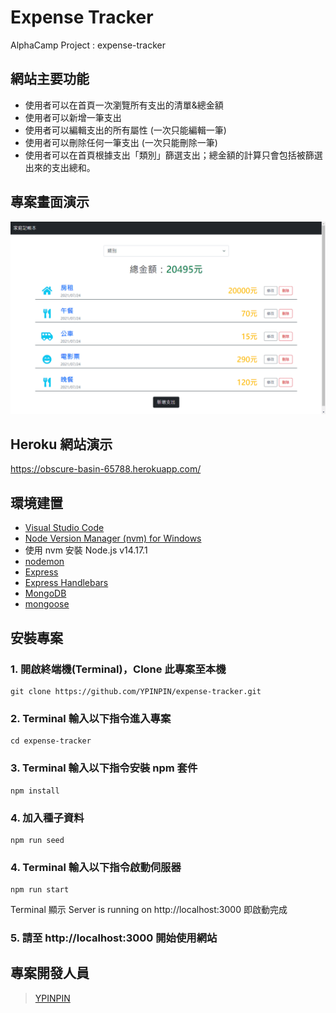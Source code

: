 # Expense Tracker

AlphaCamp Project : expense-tracker

## 網站主要功能

- 使用者可以在首頁一次瀏覽所有支出的清單&總金額
- 使用者可以新增一筆支出
- 使用者可以編輯支出的所有屬性 (一次只能編輯一筆)
- 使用者可以刪除任何一筆支出 (一次只能刪除一筆)
- 使用者可以在首頁根據支出「類別」篩選支出；總金額的計算只會包括被篩選出來的支出總和。

## 專案畫面演示

![demo](./demo.gif)

## Heroku 網站演示

https://obscure-basin-65788.herokuapp.com/

## 環境建置

- [Visual Studio Code](https://code.visualstudio.com/)
- [Node Version Manager (nvm) for Windows](https://github.com/coreybutler/nvm-windows/releases)
- 使用 nvm 安裝 Node.js v14.17.1
- [nodemon](https://www.npmjs.com/package/nodemon)
- [Express](https://www.npmjs.com/package/express)
- [Express Handlebars](https://www.npmjs.com/package/express-handlebars)
- [MongoDB](https://www.mongodb.com/try/download/community)
- [mongoose](https://www.npmjs.com/package/mongoose)

## 安裝專案

### 1. 開啟終端機(Terminal)，Clone 此專案至本機

```
git clone https://github.com/YPINPIN/expense-tracker.git
```

### 2. Terminal 輸入以下指令進入專案

```
cd expense-tracker
```

### 3. Terminal 輸入以下指令安裝 npm 套件

```
npm install
```

### 4. 加入種子資料

```
npm run seed
```

### 4. Terminal 輸入以下指令啟動伺服器

```
npm run start
```

Terminal 顯示 Server is running on http://localhost:3000 即啟動完成

### 5. 請至 http://localhost:3000 開始使用網站

## 專案開發人員

> [YPINPIN](https://github.com/YPINPIN)
